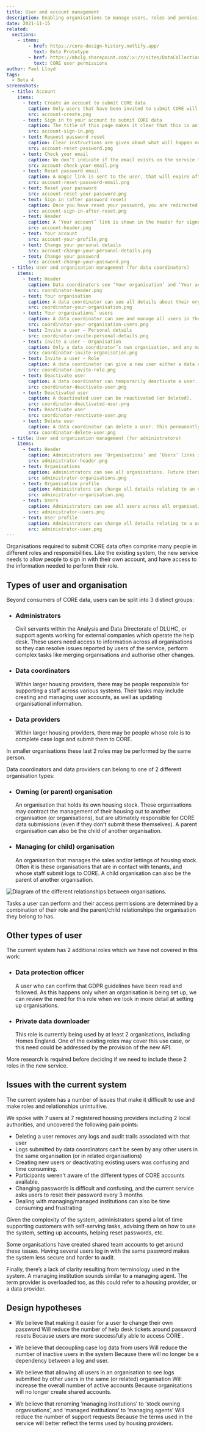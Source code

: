 ```yaml
---
title: User and account management
description: Enabling organisations to manage users, roles and permissions.
date: 2021-11-15
related:
  sections:
    - items:
        - href: https://core-design-history.netlify.app/
          text: Beta Prototype
        - href: https://mhclg.sharepoint.com/:x:/r/sites/DataCollectionTeam/Shared%20Documents/Beta/CORE%20user%20permissions%20(view%20based).xlsx?d=wd2f65bed28964a92934aef8d8b2bf744&csf=1&web=1&e=y5pqlD
          text: CORE user permissions
author: Paul Lloyd
tags:
  - Beta 4
screenshots:
  - title: Account
    items:
      - text: Create an account to submit CORE data
        caption: Only users that have been invited to submit CORE will see this page. New users are asked to create a password before they can sign in.
        src: account-create.png
      - text: Sign in to your account to submit CORE data
        caption: The title of this page makes it clear that this is an account used by this service only, not an account used for other GOV.UK services.
        src: account-sign-in.png
      - text: Request password reset
        caption: Clear instructions are given about what will happen next.
        src: account-reset-password.png
      - text: Check your email
        caption: We don’t indicate if the email exists on the service to prevent this feature being used to discover active accounts.
        src: account-check-your-email.png
      - text: Reset password email
        caption: A magic link is sent to the user, that will expire after 3 hours.
        src: account-reset-password-email.png
      - text: Reset your password
        src: account-reset-your-password.png
      - text: Sign in (after password reset)
        caption: Once you have reset your password, you are redirected to the sign in page that shows a confirmation message.
        src: account-sign-in-after-reset.png
      - text: Header
        caption: A ‘Your account’ link is shown in the header for signed in users.
        src: account-header.png
      - text: Your account
        src: account-your-profile.png
      - text: Change your personal details
        src: account-change-your-personal-details.png
      - text: Change your password
        src: account-change-your-password.png
  - title: User and organisation management (for data coordinators)
    items:
      - text: Header
        caption: Data coordinators see ‘Your organisation’ and ‘Your account’ links in the header.
        src: coordinator-header.png
      - text: Your organisation
        caption: A data coordinator can see all details about their organisation, but only change certain aspects such as name, address, and telephone number.
        src: coordinator-your-organisation.png
      - text: Your organisations’ users
        caption: A data coordinator can see and manage all users in their organisation, as well as users at any managing agents (child organisations) they may work with.
        src: coordinator-your-organisation-users.png
      - text: Invite a user – Personal details
        src: coordinator-invite-personal-details.png
      - text: Invite a user – Organisation
        caption: Only a data coordinator’s own organisation, and any managing agents (child organisations) they work with are shown.
        src: coordinator-invite-organisation.png
      - text: Invite a user – Role
        caption: A data coordinator can give a new user either a data coordinator or data provider role.
        src: coordinator-invite-role.png
      - text: Deactivate user
        caption: A data coordinator can temporarily deactivate a user. This prevents a user from signing in, but maintains their account for reactivation at a later date.
        src: coordinator-deactivate-user.png
      - text: Deactivated user
        caption: A deactivated user can be reactivated (or deleted).
        src: coordinator-deactivated-user.png
      - text: Reactivate user
        src: coordinator-reactivate-user.png
      - text: Delete user
        caption: A data coordinator can delete a user. This permanently removes a user from the service.
        src: coordinator-delete-user.png
  - title: User and organisation management (for administrators)
    items:
      - text: Header
        caption: Administrators see ‘Organisations’ and ‘Users’ links in the header.
        src: administrator-header.png
      - text: Organisations
        caption: Administrators can see all organisations. Future iterations of this page may allow for managing a larger number of organisations.
        src: administrator-organisations.png
      - text: Organisation profile
        caption: Administrators can change all details relating to an organisation, or deactivate it.
        src: administrator-organisation.png
      - text: Users
        caption: Administrators can see all users across all organisations. Future iterations of this page may allow for managing a larger number of users.
        src: administrator-users.png
      - text: User profile
        caption: Administrators can change all details relating to a user, or deactivate/delete their account.
        src: administrator-user.png
---
```

Organisations required to submit CORE data often comprise many people in different roles and responsibilities. Like the existing system, the new service needs to allow people to sign in with their own account, and have access to the information needed to perform their role.

## Types of user and organisation

Beyond consumers of CORE data, users can be split into 3 distinct groups:

* ### Administrators

  Civil servants within the Analysis and Data Directorate of DLUHC, or support agents working for external companies which operate the help desk. These users need access to information across all organisations so they can resolve issues reported by users of the service, perform complex tasks like merging organisations and authorise other changes.

* ### Data coordinators

  Within larger housing providers, there may be people responsible for supporting a staff across various systems. Their tasks may include creating and managing user accounts, as well as updating organisational information.

* ### Data providers

  Within larger housing providers, there may be people whose role is to complete case logs and submit them to CORE.

In smaller organisations these last 2 roles may be performed by the same person.

Data coordinators and data providers can belong to one of 2 different organisation types:

* ### Owning (or parent) organisation

  An organisation that holds its own housing stock. These organisations may contract the management of their housing out to another organisation (or organisations), but are ultimately responsible for CORE data submissions (even if they don’t submit these themselves). A parent organisation can also be the child of another organisation.

* ### Managing (or child) organisation

  An organisation that manages the sales and/or lettings of housing stock. Often it is these organisations that are in contact with tenants, and whose staff submit logs to CORE. A child organisation can also be the parent of another organisation.

![Diagram of the different relationships between organisations.](organisational-relationships.png 'Diagram of the different relationships between organisations. Organisation B is the child of organisation A, but is also the parent of organisation D.')

Tasks a user can perform and their access permissions are determined by a combination of their role and the parent/child relationships the organisation they belong to has.

## Other types of user

The current system has 2 additional roles which we have not covered in this work:

* ### Data protection officer

  A user who can confirm that GDPR guidelines have been read and followed. As this happens only when an organisation is being set up, we can review the need for this role when we look in more detail at setting up organisations.

* ### Private data downloader

  This role is currently being used by at least 2 organisations, including Homes England. One of the existing roles may cover this use case, or this need could be addressed by the provision of the new API.

More research is required before deciding if we need to include these 2 roles in the new service.

## Issues with the current system

The current system has a number of issues that make it difficult to use and make roles and relationships unintuitive.

We spoke with 7 users at 7 registered housing providers including 2 local authorities, and uncovered the following pain points:

* Deleting a user removes any logs and audit trails associated with that user
* Logs submitted by data coordinators can’t be seen by any other users in the same organisation (or in related organisations)
* Creating new users or deactivating existing users was confusing and time consuming.
* Participants weren't aware of the different types of CORE accounts available.
* Changing passwords is difficult and confusing, and the current service asks users to reset their password every 3 months
* Dealing with managing/managed institutions can also be time consuming and frustrating

Given the complexity of the system, administrators spend a lot of time supporting customers with self-serving tasks, advising them on how to use the system, setting up accounts, helping reset passwords, etc.

Some organisations have created shared team accounts to get around these issues. Having several users log in with the same password makes the system less secure and harder to audit.

Finally, there’s a lack of clarity resulting from terminology used in the system. A managing institution sounds similar to a managing agent. The term provider is overloaded too, as this could refer to a housing provider, or a data provider.

## Design hypotheses

* We believe that making it easier for a user to change their own password
Will reduce the number of help desk tickets around password resets
Because users are more successfully able to access CORE .

* We believe that decoupling case log data from users
Will reduce the number of inactive users in the system
Because there will no longer be a dependency between a log and user.

* We believe that allowing all users in an organisation to see logs submitted by other users in the same (or related) organisation
Will increase the overall number of active accounts
Because organisations will no longer create shared accounts.

* We believe that renaming ‘managing institutions’ to ‘stock owning organisations’, and ‘managed institutions’ to ‘managing agents’
Will reduce the number of support requests
Because the terms used in the service will better reflect the terms used by housing providers.
